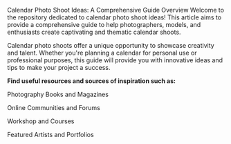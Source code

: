 Calendar Photo Shoot Ideas: A Comprehensive Guide
Overview
Welcome to the repository dedicated to calendar photo shoot ideas! This article aims to provide a comprehensive guide to help photographers, models, and enthusiasts create captivating and thematic calendar shoots.

Calendar photo shoots offer a unique opportunity to showcase creativity and talent. Whether you're planning a calendar for personal use or professional purposes, this guide will provide you with innovative ideas and tips to make your project a success.

**Find useful resources and sources of inspiration such as:**

Photography Books and Magazines

Online Communities and Forums

Workshop and Courses

Featured Artists and Portfolios
